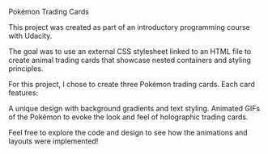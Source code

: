 Pokémon Trading Cards

This project was created as part of an introductory programming course with Udacity.

The goal was to use an external CSS stylesheet linked to an HTML file to create animal trading cards that showcase nested containers and styling principles.

For this project, I chose to create three Pokémon trading cards. Each card features:

A unique design with background gradients and text styling.
Animated GIFs of the Pokémon to evoke the look and feel of holographic trading cards.

Feel free to explore the code and design to see how the animations and layouts were implemented!

